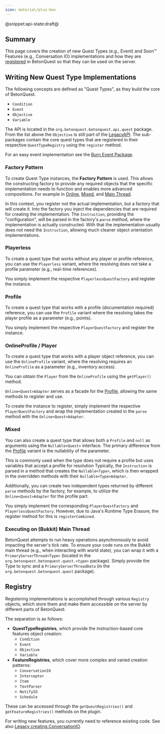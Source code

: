 ```yaml
---
icon: material/plus-box
---
```

@snippet:api-state:draft@
## Summary

This page covers the creation of new Quest Types (e.g., Event) and Soon™ Features (e.g., Conversation IO) 
implementations and how they are [registered](#registry) in BetonQuest so that they can be used on the server.

## Writing New Quest Type Implementations

The following concepts are defined as "Quest Types", as they build the core of BetonQuest.

- `Condition`
- `Event`
- `Objective`
- `Variable`

The API is located in the `org.betonquest.betonquest.api.quest` package.
From the list above the `Objective` is still part of the [LegacyAPI](Legacy-API.md#writing-objectives).
The sub-packages contain the core quest types that are registered in their respective `QuestTypeRegistry` using
the `register` method.

For an easy event implementation see the
[Burn Event Package](https://github.com/BetonQuest/BetonQuest/tree/main/src/main/java/org/betonquest/betonquest/quest/event/burn).

### Factory Pattern

To create Quest Type instances, the **Factory Pattern** is used.
This allows the constructing factory to provide any required objects that the specific implementation needs to function
and enables more advanced compositions. For example in [Online](#onlineprofile-player), [Mixed](#mixed),
and [Main Thread](#executing-on-bukkit-main-thread).

In this context, you register not the actual implementation, but a factory that will create it.
Into the factory you inject the dependencies that are required for creating the implementation.
The `Instruction`, providing the "configuration", will be parsed in the factory's `parse` method,
where the implementation is actually constructed.
With that the implementation usually does not need the `Instruction`, allowing much cleaner object orientation 
implementations.

### Playerless

To create a quest type that works without any player or profile reference, you can use the `Playerless` variant,
where the resolving does not take a profile parameter (e.g., real-time references).

You simply implement the respective `PlayerlessQuestFactory` and register the instance.

### Profile

To create a quest type that works with a profile (documentation required) reference, you can use the `Profile` variant
where the resolving takes the player profile as a parameter (e.g., points).

You simply implement the respective `PlayerQuestFactory` and register the instance.

### OnlineProfile / Player

To create a quest type that works with a player object reference, you can use the `OnlineProfile` variant,
where the resolving requires an `OnlineProfile` as a parameter (e.g., inventory access).

You can obtain the `Player` from the `OnlineProfile` using the `getPlayer()` method.

`Online<Quest>Adapter` serves as a facade for the [Profile](#profile), allowing the same methods to register and use.

To create the instance to register, simply implement the respective `PlayerQuestFactory` and wrap the implementation
created in the `parse` method with the `Online<Quest>Adapter`.

### Mixed

You can also create a quest type that allows both a `Profile` and `null` as arguments using the `Nullable<Quest>`
interface. The primary difference from the [Profile](#profile) variant is the nullability of the parameter.

This is commonly used when the type does not require a profile but uses variables that accept a profile for resolution
Typically, the `Instruction` is parsed in a method that creates the `Nullable<Type>`, which is then wrapped in the
overridden methods with their `Nullable<Type>Adapter`.

Additionally, you can create two independent types returned by different `parse` methods by the factory,
for example, to utilize the `Online<Quest>Adapter` for the profile part.

You simply implement the corresponding `PlayerQuestFactory` and `PlayerlessQuestFactory`.
However, due to Java's Runtime Type Erasure, the register method for this is `registerCombined`.

### Executing on (Bukkit) Main Thread

BetonQuest attempts to run heavy operations asynchronously to avoid impacting the server's tick rate.
To ensure your code runs on the Bukkit main thread (e.g., when interacting with world state), you can wrap it
with a `PrimaryServerThread<Type>` (located in the `org.betonquest.betonquest.quest.<type>` package).
Simply provide the Type to sync and a `PrimaryServerThreadData` (in the `org.betonquest.betonquest.quest` package).

## Registry

Registering implementations is accomplished through various `Registry` objects,
which store them and make them accessible on the server by different parts of BetonQuest.

The separation is as follows:

- **QuestTypeRegistries**, which provide the instruction-based core features object creation:
  - `Condition`
  - `Event`
  - `Objective`
  - `Variable`
- **FeatureRegistries**, which cover more complex and varied creation patterns:
  - `ConversationIO`
  - `Interceptor`
  - `Item`
  - `TextParser`
  - `NotifyIO`
  - `Schedule`

These can be accessed through the `getQuestRegistries()` and `getFeatureRegistries()` methods on the plugin.

For writing new features, you currently need to reference existing code.
See also [Legacy creating ConversationIO](Legacy-API.md#creating-additional-conversation-inputoutput-methods).
